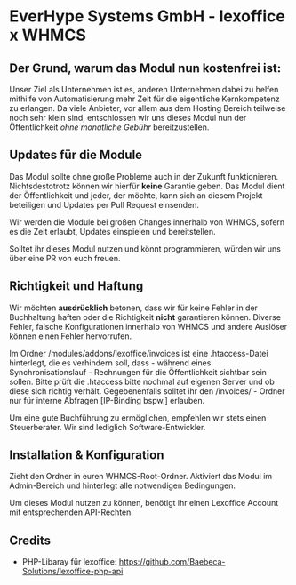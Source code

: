 # EverHype Systems GmbH - lexoffice x WHMCS

## Der Grund, warum das Modul nun kostenfrei ist:
Unser Ziel als Unternehmen ist es, anderen Unternehmen dabei zu helfen mithilfe von Automatisierung mehr Zeit für die eigentliche Kernkompetenz zu erlangen. Da viele Anbieter, vor allem aus dem Hosting Bereich teilweise noch sehr klein sind, entschlossen wir uns dieses Modul nun der Öffentlichkeit _ohne monatliche Gebühr_ bereitzustellen.

## Updates für die Module
Das Modul sollte ohne große Probleme auch in der Zukunft funktionieren. Nichtsdestotrotz können wir hierfür **keine** Garantie geben. Das Modul dient der Öffentlichkeit und jeder, der möchte, kann sich an diesem Projekt beteiligen und Updates per Pull Request einsenden.

Wir werden die Module bei großen Changes innerhalb von WHMCS, sofern es die Zeit erlaubt, Updates einspielen und bereitstellen.

Solltet ihr dieses Modul nutzen und könnt programmieren, würden wir uns über eine PR von euch freuen.

## Richtigkeit und Haftung
Wir möchten **ausdrücklich** betonen, dass wir für keine Fehler in der Buchhaltung haften oder die Richtigkeit **nicht** garantieren können. Diverse Fehler, falsche Konfigurationen innerhalb von WHMCS und andere Auslöser können einen Fehler hervorrufen.

Im Ordner /modules/addons/lexoffice/invoices ist eine .htaccess-Datei hinterlegt, die es verhindern soll, dass - während eines Synchronisationslauf - Rechnungen für die Öffentlichkeit sichtbar sein sollen. Bitte prüft die .htaccess bitte nochmal auf eigenen Server und ob diese sich richtig verhält. Gegebenenfalls solltet ihr den /invoices/ - Ordner nur für interne Abfragen [IP-Binding bspw.] erlauben.

Um eine gute Buchführung zu ermöglichen, empfehlen wir stets einen Steuerberater. Wir sind lediglich Software-Entwickler.

## Installation & Konfiguration
Zieht den Ordner in euren WHMCS-Root-Ordner. Aktiviert das Modul im Admin-Bereich und hinterlegt alle notwendigen Bedingungen.

Um dieses Modul nutzen zu können, benötigt ihr einen Lexoffice Account mit entsprechenden API-Rechten.

## Credits
- PHP-Libaray für lexoffice: https://github.com/Baebeca-Solutions/lexoffice-php-api


